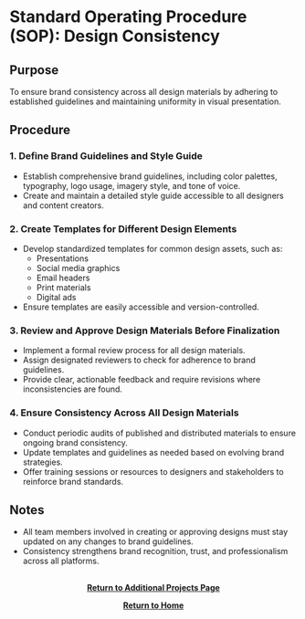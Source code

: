 # Standard Operating Procedure (SOP): Design Consistency

## Purpose
To ensure brand consistency across all design materials by adhering to established guidelines and maintaining uniformity in visual presentation.

## Procedure

### 1. Define Brand Guidelines and Style Guide
- Establish comprehensive brand guidelines, including color palettes, typography, logo usage, imagery style, and tone of voice.
- Create and maintain a detailed style guide accessible to all designers and content creators.

### 2. Create Templates for Different Design Elements
- Develop standardized templates for common design assets, such as:
  - Presentations
  - Social media graphics
  - Email headers
  - Print materials
  - Digital ads
- Ensure templates are easily accessible and version-controlled.

### 3. Review and Approve Design Materials Before Finalization
- Implement a formal review process for all design materials.
- Assign designated reviewers to check for adherence to brand guidelines.
- Provide clear, actionable feedback and require revisions where inconsistencies are found.

### 4. Ensure Consistency Across All Design Materials
- Conduct periodic audits of published and distributed materials to ensure ongoing brand consistency.
- Update templates and guidelines as needed based on evolving brand strategies.
- Offer training sessions or resources to designers and stakeholders to reinforce brand standards.

## Notes
- All team members involved in creating or approving designs must stay updated on any changes to brand guidelines.
- Consistency strengthens brand recognition, trust, and professionalism across all platforms.

<h2></h2>
<p align="center">
  <a href="https://github.com/rlangc/Additional-Projects-Section.git"><b>Return to Additional Projects Page</b></a>
<p align="center">
  <a href="https://github.com/rlangc"><b>Return to Home</b></a>
